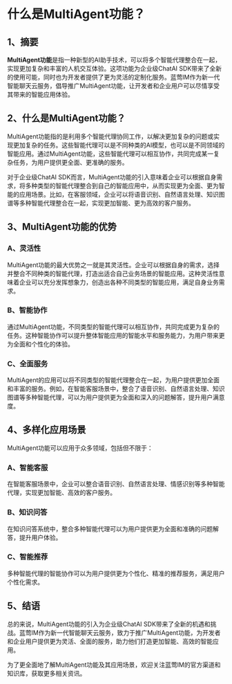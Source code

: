 # 什么是MultiAgent功能？

## 1、摘要

**MultiAgent功能**是指一种新型的AI助手技术，可以将多个智能代理整合在一起，实现更加复杂和丰富的人机交互体验。这项功能为企业级ChatAI SDK带来了全新的使用可能，同时也为开发者提供了更为灵活的定制化服务。蓝莺IM作为新一代智能聊天云服务，倡导推广MultiAgent功能，让开发者和企业用户可以尽情享受其带来的智能应用体验。

## 2、什么是MultiAgent功能？

MultiAgent功能指的是利用多个智能代理协同工作，以解决更加复杂的问题或实现更加复杂的任务。这些智能代理可以是不同种类的AI模型，也可以是不同领域的智能应用。通过MultiAgent功能，这些智能代理可以相互协作，共同完成某一复杂任务，为用户提供更全面、更准确的服务。

对于企业级ChatAI SDK而言，MultiAgent功能的引入意味着企业可以根据自身需求，将多种类型的智能代理整合到自己的智能应用中，从而实现更为全面、更为智能的应用场景。比如，在客服领域，企业可以将语音识别、自然语言处理、知识图谱等多种智能代理整合在一起，实现更加智能、更为高效的客户服务。

## 3、MultiAgent功能的优势

### A、灵活性

MultiAgent功能的最大优势之一就是其灵活性。企业可以根据自身的需求，选择并整合不同种类的智能代理，打造出适合自己业务场景的智能应用。这种灵活性意味着企业可以充分发挥想象力，创造出各种不同类型的智能应用，满足自身业务需求。

### B、智能协作

通过MultiAgent功能，不同类型的智能代理可以相互协作，共同完成更为复杂的任务。这种智能协作可以提升整体智能应用的智能水平和服务能力，为用户带来更为全面和个性化的体验。

### C、全面服务

MultiAgent的应用可以将不同类型的智能代理整合在一起，为用户提供更加全面和丰富的服务。例如，在智能客服场景中，整合了语音识别、自然语言处理、知识图谱等多种智能代理，可以为用户提供更为全面和深入的问题解答，提升用户满意度。

## 4、多样化应用场景

MultiAgent功能可以应用于众多领域，包括但不限于：

### A、智能客服

在智能客服场景中，企业可以整合语音识别、自然语言处理、情感识别等多种智能代理，实现更加智能、高效的客户服务。

### B、知识问答

在知识问答系统中，整合多种智能代理可以为用户提供更为全面和准确的问题解答，提升用户体验。

### C、智能推荐

多种智能代理的智能协作可以为用户提供更为个性化、精准的推荐服务，满足用户个性化需求。

## 5、结语

总的来说，MultiAgent功能的引入为企业级ChatAI SDK带来了全新的机遇和挑战。蓝莺IM作为新一代智能聊天云服务，致力于推广MultiAgent功能，为开发者和企业用户提供更为灵活、全面的服务，助力他们打造更加智能、高效的智能应用。

为了更全面地了解MultiAgent功能及其应用场景，欢迎关注蓝莺IM的官方渠道和知识库，获取更多相关资讯。